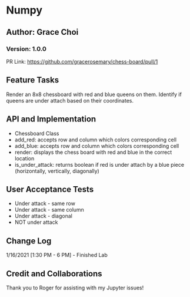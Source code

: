 # Numpy
## Author: Grace Choi
### Version: 1.0.0

PR Link: https://github.com/gracerosemary/chess-board/pull/1

## Feature Tasks
Render an 8x8 chessboard with red and blue queens on them. Identify if queens are under attach based on their coordinates.

## API and Implementation
- Chessboard Class
- add_red: accepts row and column which colors corresponding cell
- add_blue: accepts row and column which colors corresponding cell
- render: displays the chess board with red and blue in the correct location
- is_under_attack: returns boolean if red is under attach by a blue piece (horizontally, vertically, diagonally)

## User Acceptance Tests
- Under attack - same row
- Under attack - same column
- Under attack - diagonal
- NOT under attack

## Change Log
1/16/2021 [1:30 PM - 6 PM] - Finished Lab

## Credit and Collaborations
Thank you to Roger for assisting with my Jupyter issues!